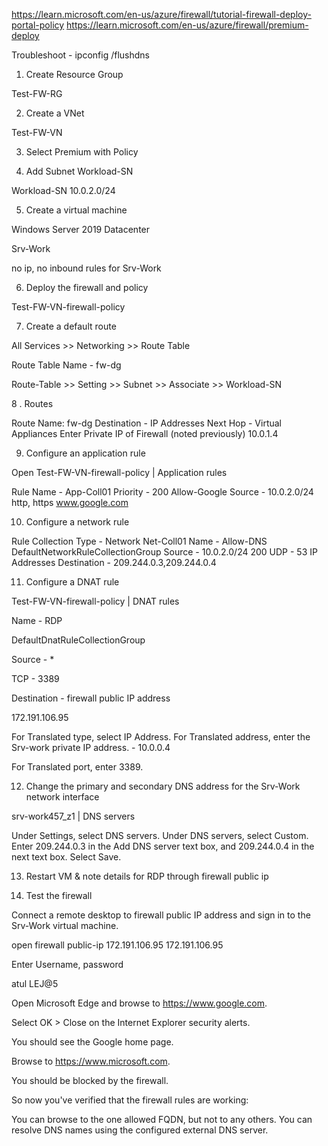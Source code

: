 https://learn.microsoft.com/en-us/azure/firewall/tutorial-firewall-deploy-portal-policy
https://learn.microsoft.com/en-us/azure/firewall/premium-deploy

Troubleshoot - ipconfig /flushdns

1. Create Resource Group

Test-FW-RG

2. Create a VNet

Test-FW-VN

3. Select Premium with Policy

4. Add Subnet Workload-SN

Workload-SN
10.0.2.0/24

5. Create a virtual machine

Windows Server 2019 Datacenter

Srv-Work

no ip, no inbound rules for Srv-Work

6. Deploy the firewall and policy

Test-FW-VN-firewall-policy

7. Create a default route 

All Services >> Networking >> Route Table

Route Table Name - fw-dg

Route-Table >> Setting >> Subnet >> Associate >> Workload-SN


8 . Routes 

Route Name: fw-dg
Destination - IP Addresses
Next Hop - Virtual Appliances
Enter Private IP of Firewall (noted previously) 10.0.1.4

9. Configure an application rule

Open Test-FW-VN-firewall-policy | Application rules

Rule Name - App-Coll01
Priority - 200
Allow-Google
Source - 10.0.2.0/24
http, https 
www.google.com

10. Configure a network rule

Rule Collection Type - Network
Net-Coll01
Name - Allow-DNS
DefaultNetworkRuleCollectionGroup
Source - 10.0.2.0/24
200
UDP - 53
IP Addresses
Destination - 209.244.0.3,209.244.0.4

11. Configure a DNAT rule

Test-FW-VN-firewall-policy | DNAT rules

Name - RDP

DefaultDnatRuleCollectionGroup

Source - *

TCP - 3389

Destination - firewall public IP address

172.191.106.95

For Translated type, select IP Address.
For Translated address, enter the Srv-work private IP address. - 10.0.0.4

For Translated port, enter 3389.


12. Change the primary and secondary DNS address for the Srv-Work network interface

srv-work457_z1 | DNS servers

Under Settings, select DNS servers.
Under DNS servers, select Custom.
Enter 209.244.0.3 in the Add DNS server text box, and 209.244.0.4 in the next text box.
Select Save.

13. Restart VM & note details for RDP through firewall public ip 


14. Test the firewall

Connect a remote desktop to firewall public IP address and sign in to the Srv-Work virtual machine.

open firewall public-ip 172.191.106.95
172.191.106.95

Enter Username, password

atul 
LEJ@5



Open Microsoft Edge and browse to https://www.google.com.

Select OK > Close on the Internet Explorer security alerts.

You should see the Google home page.

Browse to https://www.microsoft.com.

You should be blocked by the firewall.

So now you've verified that the firewall rules are working:

You can browse to the one allowed FQDN, but not to any others.
You can resolve DNS names using the configured external DNS server.
